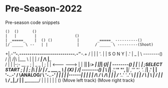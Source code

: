 # Pre-Season-2022
Pre-season code snippets



    ()  ()      ()
    |   |        |                 ()
    | _=====_    |  () ()           |        _=====_ ----------()
    |/ _____ \ --   | |             |       / _____ \ ---------(Shoot)
   +|.-'_____'-.---------------------------.-'_____'-.+
  / | |     |  '.   | |  S O N Y   |    .'  |  _  |   \ --------()
 / _|_| /|\ |___ \  | |            |   / ___| /_\ |___ \
/ |      |      |-;- __           _   ; | _         _ | ;
| | <---   ---> | | |__|         |_:> | ||_|       (_)| | --------()
| |___   |   ___| ;SELECT       START ; |___       ___| ;
|\    | \|/ |    /  _     ___      _   \    | (X) |    /| --------()
| \   |_____|  .','" "', |___|  ,'" "', '.  |_____|  .' |
|  '-.______.-' /       \ANALOG/       \  '-._____.-'   |
|        |      |       |------|       |                |
|        |     /\       /      \       /\               |
|        |    /  '.___.'        '.___.'  \              |
|        |   /                            \             |
 \       |  /       |              |       \           /
  \______|_/       |               |        \_________/
         |         |                |
         |         |                 |
         ()  (Move left track)      (Move right track)

